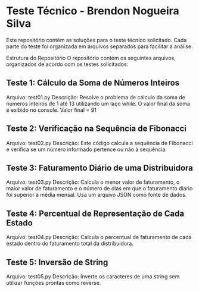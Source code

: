 # Teste Técnico - Brendon Nogueira Silva
Este repositório contém as soluções para o teste técnico solicitado.
Cada parte do teste foi organizada em arquivos separados para facilitar a análise.

Estrutura do Repositório
O repositório contém os seguintes arquivos, organizados de acordo com os testes solicitados:

## Teste 1: Cálculo da Soma de Números Inteiros
Arquivo: test01.py
Descrição: Resolve o problema de cálculo da soma de números inteiros de 1 até 13 utilizando um laço while. O valor final da soma é exibido no console.
Valor final = 91

## Teste 2: Verificação na Sequência de Fibonacci
Arquivo: test02.py
Descrição: Este código calcula a sequência de Fibonacci e verifica se um número informado pertence ou não à sequência.

## Teste 3: Faturamento Diário de uma Distribuidora
Arquivo: test03.py
Descrição: Calcula o menor valor de faturamento, o maior valor de faturamento e o número de dias em que o faturamento diário foi superior à média mensal. 
Usa um arquivo JSON como fonte de dados.

## Teste 4: Percentual de Representação de Cada Estado
Arquivo: test04.py
Descrição: Calcula o percentual de faturamento de cada estado dentro do faturamento total da distribuidora.

## Teste 5: Inversão de String
Arquivo: test05.py
Descrição: Inverte os caracteres de uma string sem utilizar funções prontas como reverse.
